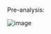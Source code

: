 Pre-analysis:

![image](https://user-images.githubusercontent.com/20465494/212697392-b97c7b96-19e8-4914-9b80-9243d6a64231.png)

